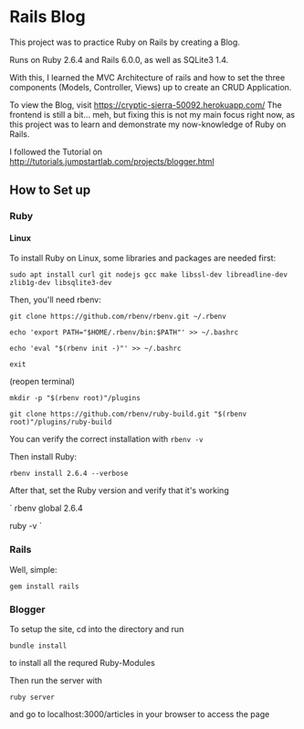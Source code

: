 # Rails Blog

This project was to practice Ruby on Rails by creating a Blog.

Runs on Ruby 2.6.4 and Rails 6.0.0, as well as SQLite3 1.4.

With this, I learned the MVC Architecture of rails and how to set the three components (Models, Controller, Views) up to create an CRUD Application.

To view the Blog, visit https://cryptic-sierra-50092.herokuapp.com/
The frontend is still a bit... meh, but fixing this is not my main focus right now, as this project was to learn and demonstrate my now-knowledge of Ruby on Rails.

I followed the Tutorial on http://tutorials.jumpstartlab.com/projects/blogger.html


## How to Set up

### Ruby
#### Linux
To install Ruby on Linux, some libraries and packages are needed first:

`sudo apt install curl git nodejs gcc make libssl-dev libreadline-dev zlib1g-dev libsqlite3-dev`

Then, you'll need rbenv:


`git clone https://github.com/rbenv/rbenv.git ~/.rbenv`

`echo 'export PATH="$HOME/.rbenv/bin:$PATH"' >> ~/.bashrc`

`echo 'eval "$(rbenv init -)"' >> ~/.bashrc`

`exit`

(reopen terminal)

`mkdir -p "$(rbenv root)"/plugins`

`git clone https://github.com/rbenv/ruby-build.git "$(rbenv root)"/plugins/ruby-build`


You can verify the correct installation with
`rbenv -v`

Then install Ruby:

`rbenv install 2.6.4 --verbose`

After that, set the Ruby version and verify that it's working

`
rbenv global 2.6.4

ruby -v
`

### Rails
Well, simple:

`gem install rails`

### Blogger
To setup the site, cd into the directory and run 

`bundle install`

to install all the requred Ruby-Modules

Then run the server with

`ruby server`

and go to localhost:3000/articles in your browser to access the page
